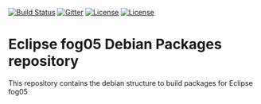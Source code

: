 
<!-- ![fog05 banner](./logo_h.png) -->

[![Build Status](https://travis-ci.com/atolab/fog05_debs.svg?branch=master)](https://travis-ci.com/atolab/fog05_debs)
[![Gitter](https://badges.gitter.im/atolab/fog05.svg)](https://gitter.im/atolab/fog05?utm_source=badge&utm_medium=badge&utm_campaign=pr-badge)
[![License](https://img.shields.io/badge/License-EPL%202.0-blue)](https://choosealicense.com/licenses/epl-2.0/)
[![License](https://img.shields.io/badge/License-Apache%202.0-blue.svg)](https://opensource.org/licenses/Apache-2.0)


# Eclipse fog05 Debian Packages repository
This repository contains the debian structure to build packages for Eclipse fog05



